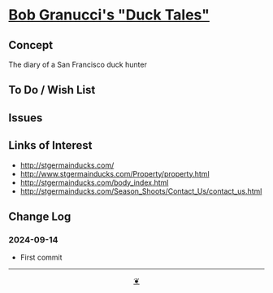 # [Bob Granucci's "Duck Tales"]( https://evereverland.github.io/granucci "Home page" )


## Concept

The diary of a San Francisco duck hunter

## To Do / Wish List


## Issues


## Links of Interest

* http://stgermainducks.com/
* http://www.stgermainducks.com/Property/property.html
* http://stgermainducks.com/body_index.html
* http://stgermainducks.com/Season_Shoots/Contact_Us/contact_us.html

## Change Log


### 2024-09-14

* First commit


***

<center title="Hello! Click me to go up to the top" ><a class=aDingbat href=javascript:window.scrollTo(0,0);> ❦ </a></center>
